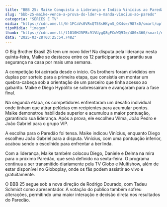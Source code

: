 ```yaml
---
title: "BBB 25: Maike Conquista a Liderança e Indica Vinícius ao Paredão"
slug: "bbb-25-maike-vence-a-prova-do-lder-e-manda-vincius-ao-paredo"
categoria: "SÉRIES E TV"
midia: "https://cdn.ome.lt/N-1FCaVs0VRxQT5SsHKymS_QX4s=/987x0/smart/uploads/conteudo/fotos/bbb25-maike-11-prova-lider.jpg"
tipoMidia: "imagem"
thumb: "https://cdn.ome.lt/l1010HJ5FBc91VUygQ8gFCoWQ9I=/480x360/smart/extras/conteudos/bbb25-maike-11-prova-lider-peq.jpg"
data: "2025-03-28T03:25:54.748Z"
---
```


O Big Brother Brasil 25 tem um novo líder! Na disputa pela liderança nesta quinta-feira, Maike se destacou entre os 12 participantes e garantiu sua segurança na casa por mais uma semana.

A competição foi acirrada desde o início. Os brothers foram divididos em duplas por sorteio para a primeira etapa, que consistia em montar um quebra-cabeça sob a orientação de um parceiro que tinha acesso ao gabarito. Maike e Diego Hypólito se sobressaíram e avançaram para a fase final.

Na segunda etapa, os competidores enfrentaram um desafio individual onde tinham que atirar pelúcias em recipientes para acumular pontos. Maike demonstrou habilidade superior e acumulou a maior pontuação, garantindo sua liderança. Após a prova, ele escolheu Vilma, João Pedro e João Gabriel para o grupo VIP.

A escolha para o Paredão foi tensa. Maike indicou Vinícius, enquanto Diego escolheu João Gabriel para a disputa. Vinícius, com uma pontuação inferior, acabou sendo o escolhido para enfrentar a berlinda.

Com a liderança, Maike também colocou Diego, Daniele e Delma na mira para o próximo Paredão, que será definido na sexta-feira. O programa continua a ser transmitido diariamente pela TV Globo e Multishow, além de estar disponível no Globoplay, onde os fãs podem assistir ao vivo e gratuitamente.

O BBB 25 segue sob a nova direção de Rodrigo Dourado, com Tadeu Schmidt como apresentador. A votação do público também sofreu alterações, permitindo uma maior interação e decisão direta nos resultados do Paredão.